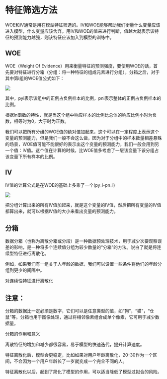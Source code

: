 # 特征筛选方法

WOE和IV通常是用在模型特征筛选的。IV和WOE能够帮助我们衡量什么变量应该进入模型，什么变量应该舍弃。用IV和WOE的值来进行判断，值越大就表示该特征的预测能力越强，则该特征应该加入到模型的训练中。

## WOE

WOE（Weight Of Evidence）用来衡量特征的预测强度，要使用WOE的话，首先要对特征进行分箱（分组：将一种特征的组成元素进行分组），分箱之后，对于其中第i组的WOE值公式如下：

![](https://img-blog.csdnimg.cn/20210401165729595.png)

其中，pyi表示该组中的正例占负例样本的比例，pni表示整体的正例占负例样本的比例。

根据ln函数的特性，就是当这个组中响应样本的比例比总体的响应比例小时为负数，相等时为0，大于时为正数。

我们可以把所有分组的WOE值的绝对值加起来，这个可以在一定程度上表示这个变量的预测能力，但是我们一般不会这么做，因为对于分组中的样本数量相差悬殊的场景，WOE值可能不能很好的表示出这个变量的预测能力，我们一般会用到另一个值：IV值。这个值在计算的时候，比WOE值多考虑了一层该变量下该分组占该变量下所有样本的比例。

## IV

IV值的计算公式是在WOE的基础上多乘了一个\(py\_i-pn\_i\)

![](https://img-blog.csdnimg.cn/20210401172149795.png)

把分组计算出来的所有IV值加起来，就是这个变量的IV值，然后把所有变量的IV值都算出来，就可以根据IV值的大小来看出变量的预测能力。

## 分箱

数据分箱（也称为离散分箱或分段）是一种数据预处理技术，用于减少次要观察误差的影响，是一种将多个连续值分组为较少数量的“分箱”的方法。说白了就是将连续型特征进行离散化。

例如，如果我们有一组关于人年龄的数据，我们可以设置一些条件将他们的年龄分组到更少的间隔中。

对连续性特征进行离散化

## 注意：

分箱的数据比一定必须是数字，它们可以是任意类型的值，如“狗”，“猫”，“仓鼠”等。分箱也用于图像处理，通过将相邻像素组合成单个像素，它可用于减少数据量。

分箱的作用和意义

离散特征的增加和减少都很容易，易于模型的快速迭代，提升计算速度。

特征离散化后，模型会更稳定，比如如果对用户年龄离散化，20-30作为一个区间，不会因为一个用户年龄长了一岁就变成一个完全不同的人。

特征离散化以后，起到了简化了模型的作用，可以适当降低了模型过拟合的风险。

